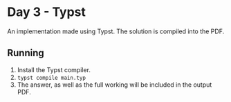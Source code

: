 # Day 3 - Typst

An implementation made using Typst. The solution is compiled into the PDF.

## Running

1. Install the Typst compiler.
2. `typst compile main.typ`
3. The answer, as well as the full working will be included in the output PDF.

